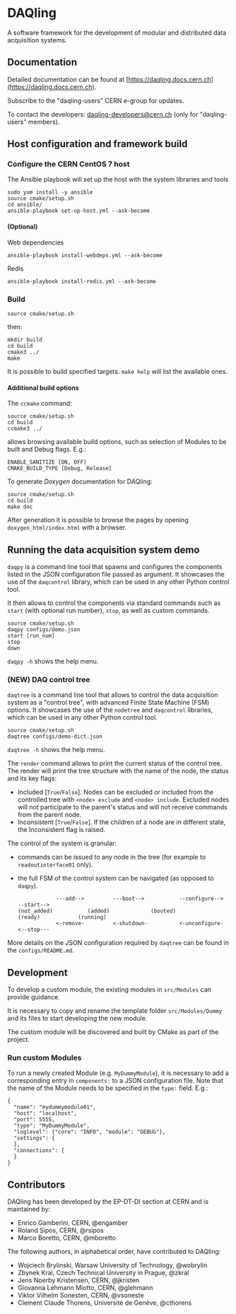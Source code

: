 # DAQling

A software framework for the development of modular and distributed data acquisition systems.

## Documentation

Detailed documentation can be found at [https://daqling.docs.cern.ch](https://daqling.docs.cern.ch).

Subscribe to the "daqling-users" CERN e-group for updates.

To contact the developers: daqling-developers@cern.ch (only for "daqling-users" members).

## Host configuration and framework build

### Configure the CERN CentOS 7 host

The Ansible playbook will set up the host with the system libraries and tools

    sudo yum install -y ansible
    source cmake/setup.sh
    cd ansible/
    ansible-playbook set-up-host.yml --ask-become

#### (Optional)

Web dependencies

    ansible-playbook install-webdeps.yml --ask-become

Redis

    ansible-playbook install-redis.yml --ask-become

### Build

    source cmake/setup.sh

then:

    mkdir build
    cd build
    cmake3 ../
    make

It is possible to build specified targets. `make help` will list the available ones.

#### Additional build options

The `ccmake` command:

    source cmake/setup.sh
    cd build
    ccmake3 ../

allows browsing available build options, such as selection of Modules to be built and Debug flags. E.g.:

    ENABLE_SANITIZE [ON, OFF]
    CMAKE_BUILD_TYPE [Debug, Release]

To generate *Doxygen* documentation for DAQling:

    source cmake/setup.sh
    cd build
    make doc

After generation it is possible to browse the pages by opening `doxygen_html/index.html` with a browser.

## Running the data acquisition system demo

`daqpy` is a command line tool that spawns and configures the components listed in the JSON configuration file passed as argument.
It showcases the use of the `daqcontrol` library, which can be used in any other Python control tool.

It then allows to control the components via standard commands such as `start` (with optional run number), `stop`, as well as custom commands.

    source cmake/setup.sh
    daqpy configs/demo.json
    start [run_num]
    stop
    down

`daqpy -h` shows the help menu.

### (NEW) DAQ control tree

`daqtree` is a command line tool that allows to control the data acquisition system as a "control tree", with advanced Finite State Machine (FSM) options.
It showcases the use of the `nodetree` and `daqcontrol` libraries, which can be used in any other Python control tool.

    source cmake/setup.sh
    daqtree configs/demo-dict.json

`daqtree -h` shows the help menu.

The `render` command allows to print the current status of the control tree. The render will print the tree structure with the name of the node, the status and its key flags:

- Included [`True`/`False`]. Nodes can be excluded or included from the controlled tree with `<node> exclude` and `<node> include`. Excluded nodes will not participate to the parent's status and will not receive commands from the parent node.
- Inconsistent [`True`/`False`]. If the children of a node are in different state, the Inconsistent flag is raised.

The control of the system is granular:

- commands can be issued to any node in the tree (for example to `readoutinterface01` only).
- the full FSM of the control system can be navigated (as opposed to `daqpy`).

                  ---add-->         ---boot-->           --configure-->         --start-->
      (not_added)           (added)             (booted)                (ready)            (running)
                  <-remove-         <-shutdown-          <-unconfigure-         <--stop--- 

More details on the JSON configuration required by `daqtree` can be found in the `configs/README.md`.

## Development

To develop a custom module, the existing modules in `src/Modules` can provide guidance.

It is necessary to copy and rename the template folder `src/Modules/Dummy` and its files to start developing the new module.

The custom module will be discovered and built by CMake as part of the project.

### Run custom Modules

To run a newly created Module (e.g. `MyDummyModule`), it is necessary to add a corresponding entry in `components:` to a JSON configuration file. Note that the name of the Module needs to be specified in the `type:` field. E.g.:

    {
      "name": "mydummymodule01",
      "host": "localhost",
      "port": 5555,
      "type": "MyDummyModule",
      "loglevel": {"core": "INFO", "module": "DEBUG"},
      "settings": {
      },
      "connections": {
      }    
    }

## Contributors

DAQling has been developed by the EP-DT-DI section at CERN and is maintained by:

- Enrico Gamberini, CERN, @engamber
- Roland Sipos, CERN, @rsipos
- Marco Boretto, CERN, @mboretto
  
The following authors, in alphabetical order, have contributed to DAQling:

- Wojciech Brylinski, Warsaw University of Technology, @wobrylin
- Zbynek Kral, Czech Technical University in Prague, @zkral
- Jens Noerby Kristensen, CERN, @jkristen
- Giovanna Lehmann Miotto, CERN, @glehmann
- Viktor Vilhelm Sonesten, CERN, @vsoneste
- Clement Claude Thorens, Université de Genève, @cthorens
